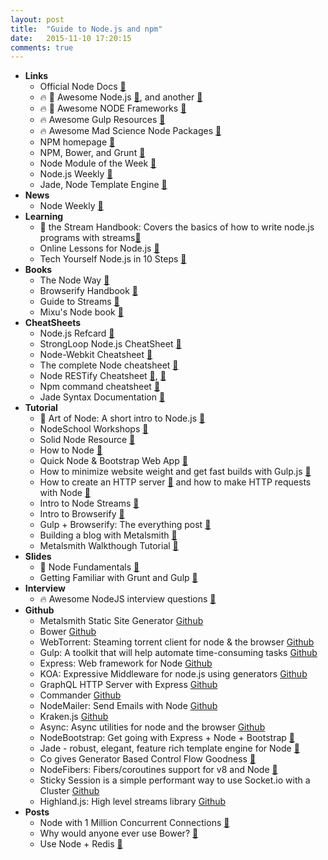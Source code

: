```yaml
---
layout: post
title:  "Guide to Node.js and npm"
date:   2015-11-10 17:20:15
comments: true
---
```


- **Links**
    - Official Node Docs [:link:](https://nodejs.org/api/documentation.html)
    - :fire: :raised_hands: Awesome Node.js [:link:](https://github.com/sindresorhus/awesome-nodejs), and another [:link:](https://github.com/vndmtrx/awesome-nodejs)
    - :fire: :raised_hands: Awesome NODE Frameworks [:link:](https://github.com/pillarjs/node-frameworks)
    - :fire: Awesome Gulp Resources [:link:](https://github.com/alferov/awesome-gulp)
    - :fire: Awesome Mad Science Node Packages [:link:](https://github.com/feross/awesome-mad-science)
    - NPM homepage [:link:](https://www.npmjs.com/)
    - NPM, Bower, and Grunt [:link:](http://stackoverflow.com/questions/21198977/difference-between-grunt-npm-and-bower-package-json-vs-bower-json)
    - Node Module of the Week [:link:](http://nmotw.in/)
    - Node.js Weekly [:link:](http://nodeweekly.com/)
    - Jade, Node Template Engine [:link:](http://jade-lang.com/reference/attributes/)
- **News**
    - Node Weekly [:link:](http://nodeweekly.com/)
- **Learning**
    - :raised_hands: the Stream Handbook: Covers the basics of how to write node.js programs with streams[:link:](https://github.com/substack/stream-handbook)
    - Online Lessons for Node.js [:link:](http://www.webcodegeeks.com/javascript/node-js/building-web-apps-with-node-js/)
    - Tech Yourself Node.js in 10 Steps [:link:](https://ponyfoo.com/articles/teach-yourself-nodejs-in-10-steps)
- **Books**
    - The Node Way [:book:](http://thenodeway.io/introduction/)
    - Browserify Handbook [:link:](https://github.com/substack/browserify-handbook)
    - Guide to Streams [:book:](https://github.com/stephenplusplus/stream-faqs)
    - Mixu's Node book [:book:](http://book.mixu.net/node/single.html)
- **CheatSheets**
    - Node.js Refcard [:link:](https://dzone.com/refcardz/nodejs)
    - StrongLoop Node.js CheatSheet [:link:](https://dzone.com/storage/assets/3112-rc141-010d-nodejs_3%20(1).pdf)
    - Node-Webkit Cheatsheet [:link:](https://gentlenode.com/journal/node-webkit-1-complete-cheatsheet/26)
    - The complete Node cheatsheet [:link:](https://gentlenode.com/journal/node-2-complete-cheatsheet/23)
    - Node RESTify Cheatsheet [:link:](https://gentlenode.com/journal/node-5-building-a-rest-api-with-restify-and-monk/46), [:link:](https://gentlenode.com/journal/node-3-restify-cheatsheet/44)
    - Npm command cheatsheet [:link:](https://gentlenode.com/journal/node-1-npm-complete-cheatsheet/19)
    - Jade Syntax Documentation [:link:](http://naltatis.github.io/jade-syntax-docs/)
- **Tutorial**
    - :raised_hands: Art of Node: A short intro to Node.js [:link:](https://github.com/maxogden/art-of-node#the-art-of-node)
    - NodeSchool Workshops [:link:](http://nodeschool.io/#workshopper-list)
    - Solid Node Resource [:link:](http://amirrajan.net/nodejs-by-example/)
    - How to Node [:link:](http://howtonode.org/deploy-blog-to-heroku)
    - Quick Node & Bootstrap Web App [:link:](https://stormpath.com/blog/build-nodejs-express-stormpath-app/)
    - How to minimize website weight and get fast builds with Gulp.js [:link:](http://www.sitepoint.com/introduction-gulp-js/)
    - How to create an HTTP server [:link:](http://www.sitepoint.com/creating-a-http-server-in-node-js/) and how to make HTTP requests with Node [:link:](http://www.sitepoint.com/making-http-requests-in-node-js/)
    - Intro to Node Streams [:link:](http://www.sitepoint.com/introduction-to-streams/)
    - Intro to Browserify [:link:](http://www.sitepoint.com/getting-started-browserify/)
    - Gulp + Browserify: The everything post [:link:](https://viget.com/extend/gulp-browserify-starter-faq)
    - Building a blog with Metalsmith [:link:](https://azurelogic.com/posts/building-a-blog-with-metalsmith/)
    - Metalsmith Walkthough Tutorial [:link:](https://github.com/RobinThrift/metalsmith-tutorial)
- **Slides**
    - :raised_hands: Node Fundamentals [:link:](http://slides.com/surtich/node-fundamentals#/)
    - Getting Familiar with Grunt and Gulp [:floppy_disk:](https://speakerdeck.com/johnpapa/gulp-and-grunt)
- **Interview**
    - :fire: Awesome NodeJS interview questions [:link:](https://github.com/MaximAbramchuck/awesome-interviews#nodejs)
- **Github**
    - Metalsmith Static Site Generator [Github](https://github.com/segmentio/metalsmith)
    - Bower [Github](https://github.com/bower/bower)
    - WebTorrent: Steaming torrent client for node & the browser [Github](https://github.com/feross/webtorrent)
    - Gulp: A toolkit that will help automate time-consuming tasks [Github](https://github.com/gulpjs/gulp)
    - Express: Web framework for Node [Github](https://github.com/strongloop/express/)
    - KOA: Expressive Middleware for node.js using generators [Github](https://github.com/koajs/koa)
    - GraphQL HTTP Server with Express [Github](https://github.com/graphql/express-graphql)
    - Commander [Github](https://github.com/tj/commander.js)
    - NodeMailer: Send Emails with Node [Github](https://github.com/andris9/Nodemailer)
    - Kraken.js [Github](http://krakenjs.com/)
    - Async: Async utilities for node and the browser [Github](https://github.com/caolan/async)
    - NodeBootstrap: Get going with Express + Node + Bootstrap [:link:](https://github.com/inadarei/nodebootstrap)
    - Jade - robust, elegant, feature rich template engine for Node [:link:](https://github.com/jadejs/jade)
    - Co gives Generator Based Control Flow Goodness [:link:](https://github.com/tj/co)
    - NodeFibers: Fibers/coroutines support for v8 and Node [:link:](https://github.com/laverdet/node-Fibers)
    - Sticky Session is a simple performant way to use Socket.io with a Cluster [Github](https://github.com/indutny/sticky-session)
    - Highland.js: High level streams library [Github](https://github.com/caolan/highland)
- **Posts**
    - Node with 1 Million Concurrent Connections [:link:](http://blog.caustik.com/2012/08/19/node-js-w1m-concurrent-connections/)
    - Why would anyone ever use Bower? [:link:](https://www.quora.com/Why-use-Bower-when-there-is-npm)
    - Use Node + Redis [:link:](http://www.sitepoint.com/using-redis-node-js/)
